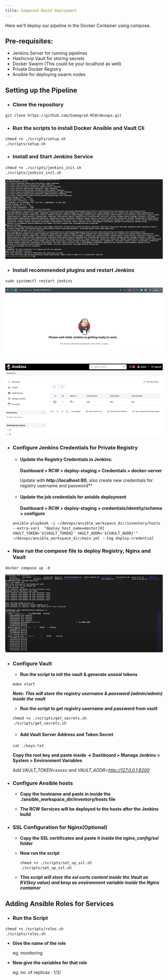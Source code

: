```yaml
---
title: Composed Based Deployment
---
```


<head>
  <title>Environment Setup</title>
  <meta
    name="description"
    content="Here we'll deploy our pipeline in the Docker Container"
  />
</head>

Here we'll deploy our pipeline in the Docker Container using compose.

## Pre-requisites:
- Jenkins Server for running pipelines
- Hashicorp Vault for storing secrets
- Docker Swarm (This could be your localhost as well)
- Private Docker Registry
- Ansible for deploying swarm nodes

## Setting up the Pipeline
- ### **Clone the repository**
```
git clone https://github.com/SamagraX-RCW/devops.git
```


- ### **Run the scripts to install Docker Ansible and Vault Cli** 
```
chmod +x ./scripts/setup.sh
./scripts/setup.sh
```
<!-- - Get your SSL key from CA(Certified Authority) and paste it inside the ssl certificate(docker-registry.crt) -->

- ### **Install and Start Jenkins Service**
```
chmod +x ./scripts/jenkins_init.sh
./scripts/jenkins_init.sh
```

![Jenkins init image](../assets/jenkins_init.png)

- ### **Install recommended plugins and restart Jenkins**
```
sudo systemctl restart jenkins
```
![Jenkins Restart image](../assets/jenkins_restart.png)

![Jenkins dashboard image](../assets/jenkins_dashboard.png)


- ### **Configure Jenkins Credentials for Private Registry**
    - #### **Update the Registry Credentials in Jenkins:** 

        **Dashboard > RCW > deploy-staging > Credentials > docker-server**
        
        Update with **http://localhost:80**, also create new credentials for registry username and password**

    - #### **Update the job credentials for anisble deployment**

      **Dashboard > RCW > deploy-staging > credentials/identity/schema > configure**

    ```
    ansible-playbook -i ~/devops/ansible_workspace_dir/inventory/hosts --extra-vars  "deploy_host_name=master[0] VAULT_TOKEN='${VAULT_TOKEN}' VAULT_ADDR='${VAULT_ADDR}'" ~/devops/ansible_workspace_dir/main.yml --tag deploy-credential
    ```


- ### **Now run the compose file to deploy Registry, Nginx and Vault** 
```
docker compose up -d
```

![Docker Compose image](../assets/docker_compose_up.png)

- ### **Configure Vault**

  - **Run the script to init the vault & generate unseal tokens**
  ```
  make start
  ```

  ***Note: This will store the registry username & password (admin/admin) inside the vault***

  - **Run the script to get registry username and password from vault**

  ```
  chmod +x ./scripts/get_secrets.sh
  ./scripts/get_secrets.sh
  ```

  - #### **Add Vault Server Address and Token Secret**

  ```
  cat ./keys.txt
  ```

  **Copy the root key and paste inside -> Dashboard > Manage Jenkins > System > Environment Variables**

  *Add VAULT_TOKEN=xxxxx and VAULT_ADDR=http://127.0.0.1:8200*

- ### **Configure Ansible hosts**
  - **Copy the hostname and paste in inside the ./ansible_workspace_dir/inventory/hosts file**

  - **The RCW Services will be deployed to the hosts after the Jenkins build**

- ### **SSL Configuration for Nginx**(Optional)
  - **Copy the SSL certificates and paste it inside the *nginx_config/ssl* folder**

  - **Now run the script**
    ```
    chmod +x ./scripts/set_up_ssl.sh
    ./scripts/set_up_ssl.sh
    ```
  
  - ***This script will store the ssl certs content inside the Vault as KV(key value) and keep as environment variable inside the Nginx container***

## Adding Ansible Roles for Services

- ### **Run the Script**

```
chmod +x /scripts/roles.sh
./scripts/roles.sh
```

- **Give the name of the role**

    eg. monitoring


- **Now give the variables for that role**

    eg. no. of replicas : 1/2/
